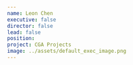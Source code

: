 ```yaml
---
name: Leon Chen
executive: false
director: false
lead: false
position:  
project: CGA Projects
image: ../assets/default_exec_image.png
---
```

